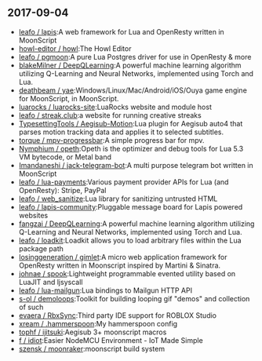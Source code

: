 ## 2017-09-04

* [leafo / lapis](https://github.com/leafo/lapis):A web framework for Lua and OpenResty written in MoonScript
* [howl-editor / howl](https://github.com/howl-editor/howl):The Howl Editor
* [leafo / pgmoon](https://github.com/leafo/pgmoon):A pure Lua Postgres driver for use in OpenResty & more
* [blakeMilner / DeepQLearning](https://github.com/blakeMilner/DeepQLearning):A powerful machine learning algorithm utilizing Q-Learning and Neural Networks, implemented using Torch and Lua.
* [deathbeam / yae](https://github.com/deathbeam/yae):Windows/Linux/Mac/Android/iOS/Ouya game engine for MoonScript, in MoonScript.
* [luarocks / luarocks-site](https://github.com/luarocks/luarocks-site):LuaRocks website and module host
* [leafo / streak.club](https://github.com/leafo/streak.club):a website for running creative streaks
* [TypesettingTools / Aegisub-Motion](https://github.com/TypesettingTools/Aegisub-Motion):Lua plugin for Aegisub auto4 that parses motion tracking data and applies it to selected subtitles.
* [torque / mpv-progressbar](https://github.com/torque/mpv-progressbar):A simple progress bar for mpv.
* [Nymphium / opeth](https://github.com/Nymphium/opeth):Opeth is the optimizer and debug tools for Lua 5.3 VM bytecode, or Metal band
* [Imandaneshi / jack-telegram-bot](https://github.com/Imandaneshi/jack-telegram-bot):A multi purpose telegram bot written in MoonScript
* [leafo / lua-payments](https://github.com/leafo/lua-payments):Various payment provider APIs for Lua (and OpenResty): Stripe, PayPal
* [leafo / web_sanitize](https://github.com/leafo/web_sanitize):Lua library for sanitizing untrusted HTML
* [leafo / lapis-community](https://github.com/leafo/lapis-community):Pluggable message board for Lapis powered websites
* [fangzai / DeepQLearning](https://github.com/fangzai/DeepQLearning):A powerful machine learning algorithm utilizing Q-Learning and Neural Networks, implemented using Torch and Lua.
* [leafo / loadkit](https://github.com/leafo/loadkit):Loadkit allows you to load arbitrary files within the Lua package path
* [losinggeneration / gimlet](https://github.com/losinggeneration/gimlet):A micro web application framework for OpenResty written in Moonscript inspired by Martini & Sinatra.
* [johnae / spook](https://github.com/johnae/spook):Lightweight programmable evented utility based on LuaJIT and ljsyscall
* [leafo / lua-mailgun](https://github.com/leafo/lua-mailgun):Lua bindings to Mailgun HTTP API
* [s-ol / demoloops](https://github.com/s-ol/demoloops):Toolkit for building looping gif "demos" and collection of such
* [evaera / RbxSync](https://github.com/evaera/RbxSync):Third party IDE support for ROBLOX Studio
* [xream / .hammerspoon](https://github.com/xream/.hammerspoon):My hammerspoon config
* [tophf / ijitsuki](https://github.com/tophf/ijitsuki):Aegisub 3+ moonscript macros
* [f / idiot](https://github.com/f/idiot):Easier NodeMCU Environment - IoT Made Simple
* [szensk / moonraker](https://github.com/szensk/moonraker):moonscript build system
